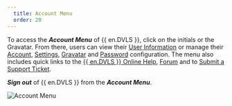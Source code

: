 ```yaml
---
  title: Account Menu
  order: 20
---
```

To access the ***Account Menu*** of {{ en.DVLS }}, click on the initials or the Gravatar. From there, users can view their [User Information](/server/web-interface/account-menu/user-information/) or manage their [Account](/server/web-interface/account-menu/edit-account/), [Settings](/server/web-interface/account-menu/settings/), [Gravatar](/server/web-interface/account-menu/change-gravatar/) and [Password](/server/web-interface/account-menu/change-password/) configuration. The menu also includes quick links to the [{{ en.DVLS }} Online Help](/server/), [Forum](https://forum.devolutions.net/product/server) and to [Submit a Support Ticket](/server/web-interface/account-menu/submit-support-ticket/).  

***Sign out*** of {{ en.DVLS }} from the ***Account Menu***.  

![Account Menu](https://webdevolutions.azureedge.net/docs/en/server/ServerOp8018.png)
